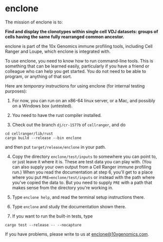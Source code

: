 # enclone

The mission of enclone is to:

**Find and display the clonotypes within single cell VDJ datasets:
groups of cells having the same fully rearranged common ancestor.**

enclone is part of the 10x Genomics immune profiling tools, including
Cell Ranger and Loupe, which enclone is integrated with.

To use enclone, you need to know how to run command-line tools.  This is something that 
can be learned easily, particularly if you have a friend or colleague who can help you
get started.  You do not need to be able to program, or anything of that sort.

Here are *temporary* instructions for using enclone (for internal testing purposes):

1. For now, you can run on an x86-64 linux server, or a Mac, and possibly on a Windows
box (untested).

2. You need to have the rust compiler installed.

3. Check out the branch `dj/cr-1577b` of `cellranger`, and do
```
cd cellranger/lib/rust
cargo build --release --bin enclone
```
and then put `target/release/enclone` in your path.

4. Copy the directory `enclone/test/inputs` to somewhere you can point to, or just leave it 
where it is.  These are test data you can play with.  (You can also supply your own output
from a Cell Ranger immune profiling run.)  When you read the documentation at step 6, you'll 
get to a place where you put `PRE=enclone/test/inputs` or instead with the path where you've
copied the data to.  But you need to supply `PRE` with a path that makes sense from the directory
you're working in.

5. Type `enclone help`, and read the terminal setup instructions there.

6. Type `enclone` and study the documentation shown there.

7. If you want to run the built-in tests, type
```
cargo test --release -- --nocapture
```

If you have problems, please write to us at enclone@10xgenomics.com.
